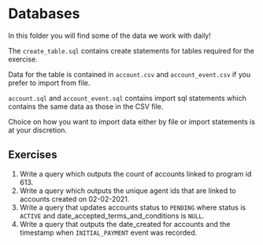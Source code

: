 # Databases

In this folder you will find some of the data we work with daily! 

The `create_table.sql` contains create statements for tables required for the exercise.

Data for the table is contained in `account.csv` and `account_event.csv` if you prefer to import from file.

`account.sql` and `account_event.sql` contains import sql statements which contains the same data as those in the CSV file.

Choice on how you want to import data either by file or import statements is at your discretion.
## Exercises

1. Write a query which outputs the count of accounts linked to program id 613.
2. Write a query which outputs the unique agent ids that are linked to accounts created on 02-02-2021.
3. Write a query that updates accounts status to `PENDING` where status is `ACTIVE` and date_accepted_terms_and_conditions
   is `NULL`.
4. Write a query that outputs the date_created for accounts and the timestamp when `INITIAL_PAYMENT` event was recorded.
